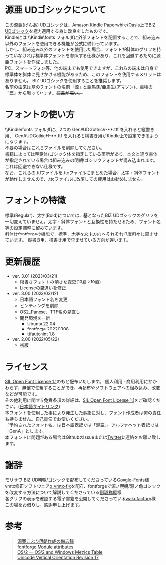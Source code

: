 # 源亜 UDゴシックについて
この源亜(げんあ) UDゴシックは、Amazon Kindle Paperwhite/Oasis上で[BIZ UDゴシック](https://github.com/googlefonts/morisawa-biz-ud-gothic)を極力適用する為に改良をしたものです。  
Kindleには \\\\Kindle\\fonts フォルダに外部フォントを配置することで、組み込み以外のフォントを使用できる機能が公式に備わっています。  
しかし、組み込み以外のフォントを使用した場合、フォントが斜体のグリフを持っていなければ標準体フォントを参照する仕様があり、これを回避するために源亜フォントを作成しました。  
PC、スマートフォン等、他の端末でも使用できますが、これらの端末は自身で標準体を斜体に見せかける機能があるため、このフォントを使用するメリットはありません。
BIZ UDゴシックを使用することを推奨します。  
名前の由来は基のフォントの名前「源」と亜馬孫/亜馬生(アマゾン)、亜種の「亜」から取っています。<s>語呂が悪い。</s>  

# フォントの使い方
\\\\Kindle\\fonts フォルダに、2つの GenAUDGothicV-\*\*.ttf を入れると縦書き用、 GenAUDGothicH-\*\*.ttf を入れると横書き用がKindle上で設定できるようになります。  
不要の場合はこれらファイルを削除してください。  
書籍によっては明朝体/ゴシック体を指定している箇所があり、本文と違う書体が指定されている場合は組み込みの明朝/ゴシックフォントが読み込まれます。
これは回避できない仕様です。  
なお、これらの.ttfファイルを.ttcファイルにまとめた場合、太字・斜体フォントが動作しませんので、.ttcファイルに改変しての使用はお勧めしません。

# フォントの特徴  
標準(Regular)、太字(Bold)については、基となったBIZ UDゴシックのグリフを一切変えていません。太字・斜体フォントと互換性を持たせるため、フォント名等の設定調整に留めています。  
斜体はfontforgeの機能で、標準、太字を文末方向へそれぞれ13度斜めに歪ませています。
縦書き用、横書き用で歪ませている方向が違います。  

# 更新履歴  
- ver. 3.01 (2023/03/21)  
    - 縦書きフォントの傾きを変更(13度→10度)  
    - Licenseの間違いを修正  
- ver. 3.00 (2023/03/12)  
    - 日本語フォント名を変更  
    - ヒンティングを削除  
    - OS2_Panose、TTF名の見直し  
    - 開発環境を一新  
        - Ubuntu 22.04  
        - fontforge 20220308  
        - ttfautohint 1.8
- ver. 2.00 (2022/05/22)
    - 初版  

# ライセンス
[SIL Open Font License 1.1](https://github.com/PermanentWave/GenA-Koburi-Mincho/blob/main/LICENSE_OFL.txt)のもと配布いたします。
個人利用・商用利用にかかわらず、無償で使用することができ、再配布やソフトウェアへの組み込み、改変などが可能です。  
その他利用に関する免責条項の詳細は、[SIL Open Font License 1.1](https://github.com/PermanentWave/GenA-Koburi-Mincho/blob/main/LICENSE_OFL.txt)をご確認ください。\([日本語サイトリンク](https://licenses.opensource.jp/OFL-1.1/OFL-1.1.html)\)  
本フォントを使用した事により発生した事象に対し、フォント作成者は何の責任も持ちません。自己責任でお使いください。  
「予約されたフォント名」は日本語表記では「源亜」、アルファベット表記では「GenA」とします。  
本フォントに問題がある場合はGithubのIssueまたは[Twitter](https://twitter.com/O_PermanentWave)に連絡をお願い致します。  

# 謝辞
モリサワ BIZ UD明朝/ゴシックを配布してくださっている[Google-Fonts](https://github.com/googlefonts/)様  
vmtx修正ソフトウェア[o_vmtx-fix](https://okoneya.jp/font/knowhow.html)を配布、fontforgeで源ノ明朝/源ノ角ゴシックを改変する方法について解説してくださっている[御琥祢屋](https://okoneya.jp/)様  
各グリフの表示を確認する電子書籍を公開してくださっている[wakufactory](https://wakufactory.jp/densho/font/mojitest.html)様  
この場をお借りし、感謝申し上げます。

# 参考
> [源亜こぶり明朝作成の備忘録](https://permanentwave.github.io/2021/07/24/2021-07-24-01/)  
> [fontforge Module attributes](https://fontforge.org/docs/scripting/python/fontforge.html)  
> [OS/2 — OS/2 and Windows Metrics Table](https://docs.microsoft.com/en-us/typography/opentype/spec/os2)  
> [Unicode Vertical Orientation Revision 17](https://unicode.org/Public/vertical/revision-17/VerticalOrientation-17.html)
